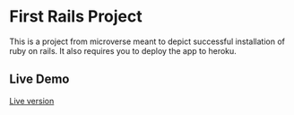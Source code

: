 # First Rails Project
This is a project from microverse meant to depict successful installation of ruby on rails. It also requires you to deploy the app to heroku.

## Live Demo

<a href="https://temesghen-rails-setup.herokuapp.com/">Live version</a>


